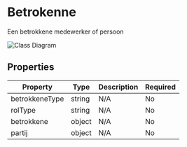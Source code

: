 # Betrokenne

Een betrokkene medewerker of persoon

![Class Diagram](https://github.com/CommonGateway/CustomerInteractionBundle/blob/pluginpage-update/docs/schema/klant.taak.betrokkene.svg)

## Properties

| Property | Type | Description | Required |
|----------|------|-------------|----------|
| betrokkeneType | string | N/A | No |
| rolType | string | N/A | No |
| betrokkene | object | N/A | No |
| partij | object | N/A | No |
